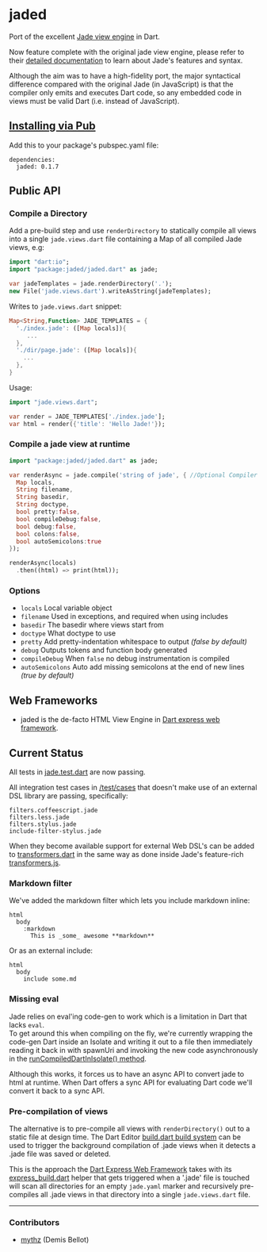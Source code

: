 jaded
=====

Port of the excellent [Jade view engine](https://github.com/visionmedia/jade/) in Dart.

Now feature complete with the original jade view engine, please refer to their 
[detailed documentation](https://github.com/visionmedia/jade#readme-contents) 
to learn about Jade's features and syntax. 

Although the aim was to have a high-fidelity port, the major syntactical difference compared with 
the original Jade (in JavaScript) is that the compiler only emits and executes Dart code, so any 
embedded code in views must be valid Dart (i.e. instead of JavaScript).

## [Installing via Pub](http://pub.dartlang.org/packages/jaded)	

Add this to your package's pubspec.yaml file:

	dependencies:
	  jaded: 0.1.7

## Public API

### Compile a Directory 

Add a pre-build step and use `renderDirectory` to statically compile all views into a single 
`jade.views.dart` file containing a Map of all compiled Jade views, e.g:

```dart
import "dart:io";
import "package:jaded/jaded.dart" as jade;

var jadeTemplates = jade.renderDirectory('.');
new File('jade.views.dart').writeAsString(jadeTemplates);
```

Writes to `jade.views.dart` snippet:

```dart
Map<String,Function> JADE_TEMPLATES = {
  './index.jade': ([Map locals]){
     ...
  },
  './dir/page.jade': ([Map locals]){
    ...
  },
}
```

Usage:

```dart
import "jade.views.dart";

var render = JADE_TEMPLATES['./index.jade'];
var html = render({'title': 'Hello Jade!'});
```

### Compile a jade view at runtime

```dart
import "package:jaded/jaded.dart" as jade;

var renderAsync = jade.compile('string of jade', { //Optional Compiler Defaults:    
  Map locals,
  String filename,
  String basedir,
  String doctype,
  bool pretty:false,
  bool compileDebug:false,
  bool debug:false,
  bool colons:false,
  bool autoSemicolons:true  
});

renderAsync(locals)
  .then((html) => print(html));
```

### Options

 - `locals`    Local variable object
 - `filename`  Used in exceptions, and required when using includes
 - `basedir`   The basedir where views start from
 - `doctype`   What doctype to use
 - `pretty`    Add pretty-indentation whitespace to output _(false by default)_
 - `debug`     Outputs tokens and function body generated
 - `compileDebug`  When `false` no debug instrumentation is compiled
 - `autoSemicolons`  Auto add missing semicolons at the end of new lines _(true by default)_
 
## Web Frameworks

 - jaded is the de-facto HTML View Engine in [Dart express web framework](https://github.com/dartist/express). 

## Current Status

All tests in 
[jade.test.dart](https://github.com/dartist/jaded/blob/master/test/jade.test.dart) 
are now passing.

All integration test cases in 
[/test/cases](https://github.com/dartist/jaded/tree/master/test/cases) 
that doesn't make use of an external DSL library are passing, specifically:  

    filters.coffeescript.jade
    filters.less.jade
    filters.stylus.jade
    include-filter-stylus.jade

When they become available support for external Web DSL's can be added to
[transformers.dart](https://github.com/dartist/jaded/blob/master/lib/transformers.dart)
in the same way as done inside Jade's feature-rich 
[transformers.js](https://github.com/ForbesLindesay/transformers/blob/master/lib/transformers.js).   

### Markdown filter

We've added the markdown filter which lets you include markdown inline:

    html
      body
        :markdown
          This is _some_ awesome **markdown**

Or as an external include:

    html
      body
        include some.md

### Missing eval

Jade relies on eval'ing code-gen to work which is a limitation in Dart that lacks `eval`.     
To get around this when compiling on the fly, we're currently wrapping the code-gen Dart inside 
an Isolate and writing it out to a file then immediately reading it back in with spawnUri and 
invoking the new code asynchronously in the 
[runCompiledDartInIsolate() method](https://github.com/dartist/jaded/blob/master/lib/jaded.dart#L161-L208). 

Although this works, it forces us to have an async API to convert jade to html at runtime. 
When Dart offers a sync API for evaluating Dart code we'll convert it back to a sync API.

### Pre-compilation of views 

The alternative is to pre-compile all views with `renderDirectory()` out to a static file at design 
time. The Dart Editor [build.dart build system](http://www.dartlang.org/tools/editor/build.html)
can be used to trigger the background compilation of .jade views when it detects a .jade file 
was saved or deleted. 

This is the approach the [Dart Express Web Framework](https://github.com/dartist/express) takes 
with its [express_build.dart](https://github.com/dartist/express/blob/master/lib/express_build.dart) 
helper that gets triggered when a '.jade' file is touched will scan all directories for an empty 
`jade.yaml` marker and recursively pre-compiles all .jade views in that directory into a single 
`jade.views.dart` file.   


-------

### Contributors

  - [mythz](https://github.com/mythz) (Demis Bellot)
 
